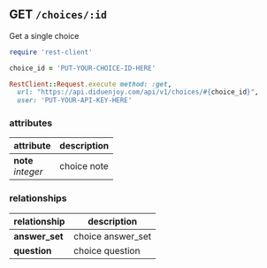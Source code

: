 ## GET `/choices/:id`

Get a single choice

```ruby
require 'rest-client'

choice_id = 'PUT-YOUR-CHOICE-ID-HERE'

RestClient::Request.execute method: :get,
  url: "https://api.diduenjoy.com/api/v1/choices/#{choice_id}",
  user: 'PUT-YOUR-API-KEY-HERE'
```

### attributes

attribute          | description
------------- | -------------
__note__<br>_integer_ | choice note

### relationships

relationship          | description
------------------------------ | -------------
__answer_set__  | choice answer_set
__question__  | choice question